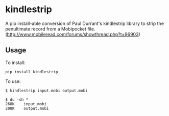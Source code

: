 # kindlestrip

A pip install-able conversion of Paul Durrant's kindlestrip library to strip the penultimate record from a Mobipocket file. (http://www.mobileread.com/forums/showthread.php?t=96903)

## Usage

To install:

```shell
pip install kindlestrip
```

To use:

```shell
$ kindlestrip input.mobi output.mobi

$ du -sh *
268K    input.mobi
200K    output.mobi
```
